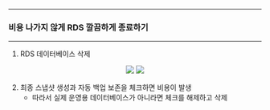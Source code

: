 -----
### 비용 나가지 않게 RDS 깔끔하게 종료하기
-----
1. RDS 데이터베이스 삭제
<div align="center">
<img src="https://github.com/user-attachments/assets/82a883d0-f02f-4b8a-96d4-c4c849d0d732">
<img src="https://github.com/user-attachments/assets/8b248029-0e4d-4c62-af3c-a17b3228d100">
</div>

2. 최종 스냅샷 생성과 자동 백업 보존을 체크하면 비용이 발생
   - 따라서 실제 운영용 데이터베이스가 아니라면 체크를 해제하고 삭제
